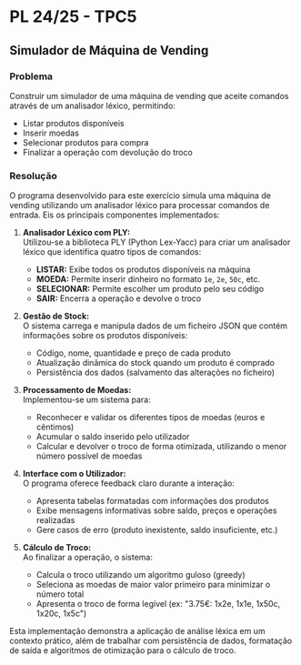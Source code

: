 # PL 24/25 - TPC5

## Simulador de Máquina de Vending

### Problema
Construir um simulador de uma máquina de vending que aceite comandos através de um analisador léxico, permitindo:
- Listar produtos disponíveis
- Inserir moedas
- Selecionar produtos para compra
- Finalizar a operação com devolução do troco

### Resolução
O programa desenvolvido para este exercício simula uma máquina de vending utilizando um analisador léxico para processar comandos de entrada. Eis os principais componentes implementados:

1. **Analisador Léxico com PLY:**  
   Utilizou-se a biblioteca PLY (Python Lex-Yacc) para criar um analisador léxico que identifica quatro tipos de comandos:
   - **LISTAR:** Exibe todos os produtos disponíveis na máquina
   - **MOEDA:** Permite inserir dinheiro no formato `1e`, `2e`, `50c`, etc.
   - **SELECIONAR:** Permite escolher um produto pelo seu código
   - **SAIR:** Encerra a operação e devolve o troco

2. **Gestão de Stock:**  
   O sistema carrega e manipula dados de um ficheiro JSON que contém informações sobre os produtos disponíveis:
   - Código, nome, quantidade e preço de cada produto
   - Atualização dinâmica do stock quando um produto é comprado
   - Persistência dos dados (salvamento das alterações no ficheiro)

3. **Processamento de Moedas:**  
   Implementou-se um sistema para:
   - Reconhecer e validar os diferentes tipos de moedas (euros e cêntimos)
   - Acumular o saldo inserido pelo utilizador
   - Calcular e devolver o troco de forma otimizada, utilizando o menor número possível de moedas

4. **Interface com o Utilizador:**  
   O programa oferece feedback claro durante a interação:
   - Apresenta tabelas formatadas com informações dos produtos
   - Exibe mensagens informativas sobre saldo, preços e operações realizadas
   - Gere casos de erro (produto inexistente, saldo insuficiente, etc.)

5. **Cálculo de Troco:**  
   Ao finalizar a operação, o sistema:
   - Calcula o troco utilizando um algoritmo guloso (greedy)
   - Seleciona as moedas de maior valor primeiro para minimizar o número total
   - Apresenta o troco de forma legível (ex: "3.75€: 1x2e, 1x1e, 1x50c, 1x20c, 1x5c")

Esta implementação demonstra a aplicação de análise léxica em um contexto prático, além de trabalhar com persistência de dados, formatação de saída e algoritmos de otimização para o cálculo de troco.
